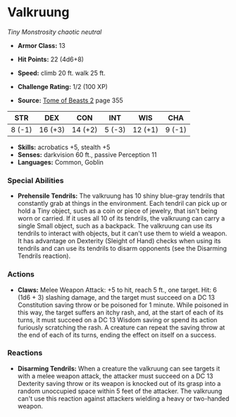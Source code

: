 # Valkruung

*Tiny* *Monstrosity* *chaotic neutral*

- **Armor Class:** 13
- **Hit Points:** 22 (4d6+8)
- **Speed:** climb 20 ft. walk 25 ft.

- **Challenge Rating:** 1/2 (100 XP)
- **Source:** [Tome of Beasts 2](https://koboldpress.com/kpstore/product/tome-of-beasts-2-for-5th-edition) page 355

| STR | DEX | CON | INT | WIS | CHA |
| --- | --- | --- | --- | --- | --- |
| 8 (-1) | 16 (+3) | 14 (+2) | 5 (-3) | 12 (+1) | 9 (-1) |

- **Skills:** acrobatics +5, stealth +5
- **Senses:** darkvision 60 ft., passive Perception 11
- **Languages:** Common, Goblin

### Special Abilities

- **Prehensile Tendrils:** The valkruung has 10 shiny blue-gray tendrils that constantly grab at things in the environment. Each tendril can pick up or hold a Tiny object, such as a coin or piece of jewelry, that isn't being worn or carried. If it uses all 10 of its tendrils, the valkruung can carry a single Small object, such as a backpack. The valkruung can use its tendrils to interact with objects, but it can't use them to wield a weapon. It has advantage on Dexterity (Sleight of Hand) checks when using its tendrils and can use its tendrils to disarm opponents (see the Disarming Tendrils reaction).

### Actions

- **Claws:** Melee Weapon Attack: +5 to hit, reach 5 ft., one target. Hit: 6 (1d6 + 3) slashing damage, and the target must succeed on a DC 13 Constitution saving throw or be poisoned for 1 minute. While poisoned in this way, the target suffers an itchy rash, and, at the start of each of its turns, it must succeed on a DC 13 Wisdom saving or spend its action furiously scratching the rash. A creature can repeat the saving throw at the end of each of its turns, ending the effect on itself on a success.

### Reactions

- **Disarming Tendrils:** When a creature the valkruung can see targets it with a melee weapon attack, the attacker must succeed on a DC 13 Dexterity saving throw or its weapon is knocked out of its grasp into a random unoccupied space within 5 feet of the attacker. The valkruung can't use this reaction against attackers wielding a heavy or two-handed weapon.


